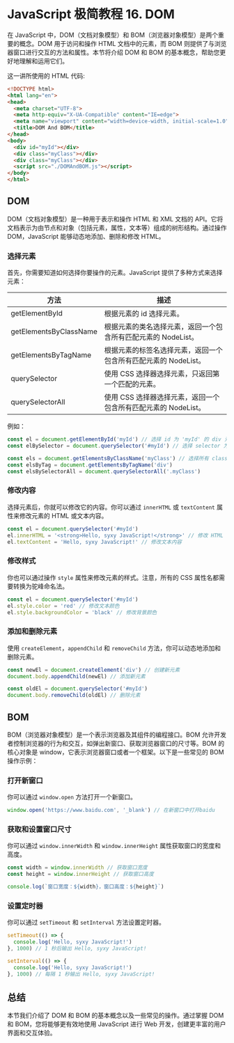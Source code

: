 # JavaScript 极简教程 16. DOM

在 JavaScript 中，DOM（文档对象模型）和 BOM（浏览器对象模型）是两个重要的概念。DOM 用于访问和操作 HTML 文档中的元素，而 BOM 则提供了与浏览器窗口进行交互的方法和属性。本节将介绍 DOM 和 BOM 的基本概念，帮助您更好地理解和运用它们。

这一讲所使用的 HTML 代码:

```html
<!DOCTYPE html>
<html lang="en">
<head>
  <meta charset="UTF-8">
  <meta http-equiv="X-UA-Compatible" content="IE=edge">
  <meta name="viewport" content="width=device-width, initial-scale=1.0">
  <title>DOM And BOM</title>
</head>
<body>
  <div id="myId"></div>
  <div class="myClass"></div>
  <div class="myClass"></div>
  <script src="./DOMAndBOM.js"></script>
</body>
</html>
```

## DOM

DOM（文档对象模型）是一种用于表示和操作 HTML 和 XML 文档的 API。它将文档表示为由节点和对象（包括元素，属性，文本等）组成的树形结构。通过操作 DOM，JavaScript 能够动态地添加、删除和修改 HTML。

### 选择元素

首先，你需要知道如何选择你要操作的元素。JavaScript 提供了多种方式来选择元素：

| 方法                      | 描述                                                                |
|-------------------------|---------------------------------------------------------------------|
| getElementById          | 根据元素的 id 选择元素。                                            |
| getElementsByClassName  | 根据元素的类名选择元素，返回一个包含所有匹配元素的 NodeList。      |
| getElementsByTagName    | 根据元素的标签名选择元素，返回一个包含所有匹配元素的 NodeList。    |
| querySelector           | 使用 CSS 选择器选择元素，只返回第一个匹配的元素。                  |
| querySelectorAll        | 使用 CSS 选择器选择元素，返回一个包含所有匹配元素的 NodeList。     |

例如：

```javascript
const el = document.getElementById('myId') // 选择 id 为 'myId' 的 div 元素
const elBySelector = document.querySelector('#myId') // 选择 selector 为 'myId' 的 div 元素，值返回第一个匹配的元素

const els = document.getElementsByClassName('myClass') // 选择所有 class 为 'myClass' 的 div 元素
const elsByTag = document.getElementsByTagName('div')
const elsBySelectorAll = document.querySelectorAll('.myClass')
```

### 修改内容

选择元素后，你就可以修改它的内容。你可以通过 `innerHTML` 或 `textContent` 属性来修改元素的 HTML 或文本内容。

```javascript
const el = document.querySelector('#myId')
el.innerHTML = '<strong>Hello, syxy JavaScript!</strong>' // 修改 HTML 内容
el.textContent = 'Hello, syxy JavaScript!' // 修改文本内容
```

### 修改样式

你也可以通过操作 `style` 属性来修改元素的样式。注意，所有的 CSS 属性名都需要转换为驼峰命名法。

```javascript
const el = document.querySelector('#myId')
el.style.color = 'red' // 修改文本颜色
el.style.backgroundColor = 'black' // 修改背景颜色
```

### 添加和删除元素

使用 `createElement`，`appendChild` 和 `removeChild` 方法，你可以动态地添加和删除元素。

```javascript
const newEl = document.createElement('div') // 创建新元素
document.body.appendChild(newEl) // 添加新元素

const oldEl = document.querySelector('#myId')
document.body.removeChild(oldEl) // 删除元素
```

## BOM

BOM（浏览器对象模型）是一个表示浏览器及其组件的编程接口。BOM 允许开发者控制浏览器的行为和交互，如弹出新窗口、获取浏览器窗口的尺寸等。BOM 的核心对象是 window，它表示浏览器窗口或者一个框架。以下是一些常见的 BOM 操作示例：

### 打开新窗口

你可以通过 `window.open` 方法打开一个新窗口。

```javascript
window.open('https://www.baidu.com', '_blank') // 在新窗口中打开baidu
```

### 获取和设置窗口尺寸

你可以通过 `window.innerWidth` 和 `window.innerHeight` 属性获取窗口的宽度和高度。

```javascript
const width = window.innerWidth // 获取窗口宽度
const height = window.innerHeight // 获取窗口高度

console.log(`窗口宽度：${width}，窗口高度：${height}`)
```

### 设置定时器

你可以通过 `setTimeout` 和 `setInterval` 方法设置定时器。

```javascript
setTimeout(() => {
  console.log('Hello, syxy JavaScript!')
}, 1000) // 1 秒后输出 Hello, syxy JavaScript!

setInterval(() => {
  console.log('Hello, syxy JavaScript!')
}, 1000) // 每隔 1 秒输出 Hello, syxy JavaScript!
```

## 总结

本节我们介绍了 DOM 和 BOM 的基本概念以及一些常见的操作。通过掌握 DOM 和 BOM，您将能够更有效地使用 JavaScript 进行 Web 开发，创建更丰富的用户界面和交互体验。
